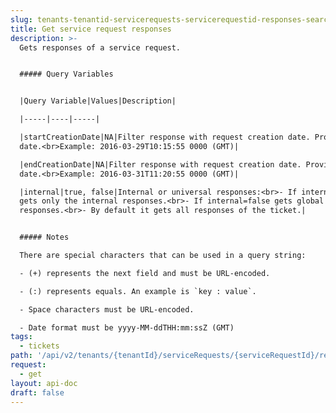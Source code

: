 ```yaml
---
slug: tenants-tenantid-servicerequests-servicerequestid-responses-search
title: Get service request responses
description: >-
  Gets responses of a service request.


  ##### Query Variables


  |Query Variable|Values|Description|

  |-----|----|-----|

  |startCreationDate|NA|Filter response with request creation date. Provide from
  date.<br>Example: 2016-03-29T10:15:55 0000 (GMT)|

  |endCreationDate|NA|Filter response with request creation date. Provide to
  date.<br>Example: 2016-03-31T11:20:55 0000 (GMT)|

  |internal|true, false|Internal or universal responses:<br>- If internal=true
  gets only the internal responses.<br>- If internal=false gets global
  responses.<br>- By default it gets all responses of the ticket.|


  ##### Notes

  There are special characters that can be used in a query string:

  - (+) represents the next field and must be URL-encoded.

  - (:) represents equals. An example is `key : value`.

  - Space characters must be URL-encoded.

  - Date format must be yyyy-MM-ddTHH:mm:ssZ (GMT)
tags:
  - tickets
path: '/api/v2/tenants/{tenantId}/serviceRequests/{serviceRequestId}/responses/search'
request:
  - get
layout: api-doc
draft: false
---
```

